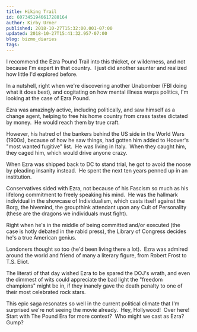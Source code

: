 ```yaml
---
title: Hiking Trail
id: 6073451946617288164
author: Kirby Urner
published: 2018-10-27T15:32:00.001-07:00
updated: 2018-10-27T15:41:32.957-07:00
blog: bizmo_diaries
tags: 
---
```


I recommend the Ezra Pound Trail into this thicket, or wilderness, and not because I'm expert in that country.  I just did another saunter and realized how little I'd explored before.

In a nutshell, right when we're discovering another Unabomber (FBI doing what it does best), and cogitating on how mental illness warps politics, I'm looking at the case of Ezra Pound.

Ezra was amazingly active, including politically, and saw himself as a change agent, helping to free his home country from crass tastes dictated by money.  He would reach them by true craft.

However, his hatred of the bankers behind the US side in the World Wars (1900s), because of how he saw things, had gotten him added to Hoover's "most wanted fugitive" list.  He was living in Italy.  When they caught him, they caged him, which would drive anyone crazy.

When Ezra was shipped back to DC to stand trial, he got to avoid the noose by pleading insanity instead.  He spent the next ten years penned up in an institution.

Conservatives sided with Ezra, not because of his Fascism so much as his lifelong commitment to freely speaking his mind.  He was the hallmark individual in the showcase of Individualism, which casts itself against the Borg, the hivemind, the groupthink attendant upon any Cult of Personality (these are the dragons we individuals must fight).

Right when he's in the middle of being committed and/or executed (the case is hotly debated in the rabid press), the Library of Congress decides he's a true American genius.

Londoners thought so too (he'd been living there a lot).  Ezra was admired around the world and friend of many a literary figure, from Robert Frost to T.S. Eliot.

The literati of that day wished Ezra to be spared the DOJ's wrath, and even the dimmest of wits could appreciate the bad light the "freedom champions" might be in, if they inanely gave the death penalty to one of their most celebrated rock stars.

This epic saga resonates so well in the current political climate that I'm surprised we're not seeing the movie already.  Hey, Hollywood!  Over here!  Start with The Pound Era for more context?  Who might we cast as Ezra?  Gump?